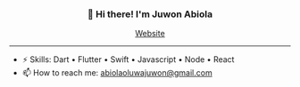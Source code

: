 


<h3 align="center">👋 Hi there!  I'm Juwon Abiola</h3>
<p align="center">
  <a href="https://juwon.ml">Website</a>
</p>

---

- ⚡ Skills: Dart • Flutter • Swift • Javascript • Node • React  
- 📫 How to reach me: abiolaoluwajuwon@gmail.com


